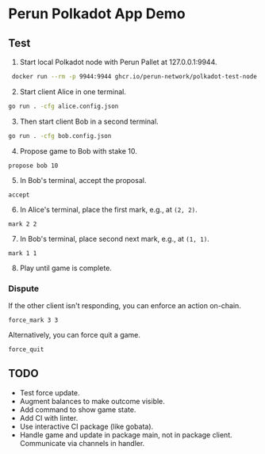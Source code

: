 # Perun Polkadot App Demo

## Test

1. Start local Polkadot node with Perun Pallet at 127.0.0.1:9944.

```sh
 docker run --rm -p 9944:9944 ghcr.io/perun-network/polkadot-test-node:0.2.0
```

2. Start client Alice in one terminal.
```sh
go run . -cfg alice.config.json
```

3. Then start client Bob in a second terminal.
```sh
go run . -cfg bob.config.json
```

4. Propose game to Bob with stake 10.
```
propose bob 10
```
5. In Bob's terminal, accept the proposal.
```
accept
```
6. In Alice's terminal, place the first mark, e.g., at `(2, 2)`.
```
mark 2 2
```
7. In Bob's terminal, place second next mark, e.g., at `(1, 1)`.
```
mark 1 1
```
8. Play until game is complete.

### Dispute

If the other client isn't responding, you can enforce an action on-chain.
```
force_mark 3 3
```
Alternatively, you can force quit a game.
```
force_quit
```


## TODO

- Test force update.
- Augment balances to make outcome visible.
- Add command to show game state.
- Add CI with linter.
- Use interactive CI package (like gobata).
- Handle game and update in package main, not in package client. Communicate via channels in handler.
